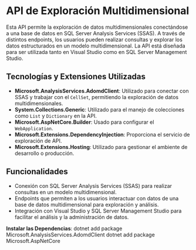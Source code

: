 # API de Exploración Multidimensional

Esta API permite la exploración de datos multidimensionales conectándose a una base de datos en SQL Server Analysis Services (SSAS). A través de distintos endpoints, los usuarios pueden realizar consultas y explorar los datos estructurados en un modelo multidimensional. La API está diseñada para ser utilizada tanto en Visual Studio como en SQL Server Management Studio.

## Tecnologías y Extensiones Utilizadas

- **Microsoft.AnalysisServices.AdomdClient**: Utilizado para conectar con SSAS y trabajar con el `CellSet`, permitiendo la exploración de datos multidimensionales.
- **System.Collections.Generic**: Utilizado para el manejo de colecciones como `List` y `Dictionary` en la API.
- **Microsoft.AspNetCore.Builder**: Usado para configurar el `WebApplication`.
- **Microsoft.Extensions.DependencyInjection**: Proporciona el servicio de exploración de API.
- **Microsoft.Extensions.Hosting**: Utilizado para gestionar el ambiente de desarrollo o producción.

## Funcionalidades

- Conexión con SQL Server Analysis Services (SSAS) para realizar consultas en un modelo multidimensional.
- Endpoints que permiten a los usuarios interactuar con datos de una base de datos multidimensional para exploración y análisis.
- Integración con Visual Studio y SQL Server Management Studio para facilitar el análisis y la administración de datos.


**Instalar las Dependencias**:
   dotnet add package Microsoft.AnalysisServices.AdomdClient
   dotnet add package Microsoft.AspNetCore

   
